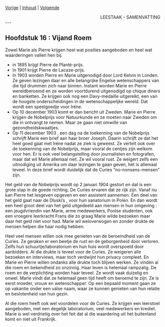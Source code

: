 [Vorige](hfst15_een_doctoraat.md) | [Inhoud](inhoudsopgave.md) | [Volgende](hfst16_vijand_roem.md)

<div style="text-align: right">LEESTAAK - SAMENVATTING</div>
---

## Hoofdstuk 16 : Vijand Roem

Zowel Marie als Pierre krijgen heel wat posities aangeboden en heel wat waarderingen vallen hen bij.

- in 1895 krijgt Pierre de Planté-prijs.
- In 1901 krijgt Pierre de Lacaze-prijs.
- In 1903 worden Pierre en Marie uitgenodigd door Lord Kelvin in Londen. Ze geven lezingen daar en alle belangrijke Engelse wetenschappers van die tijd drummen zich naar binnen. Instant worden Marie en Pierre wereldberoemd en ze worden voortdurend uitgenodigd op chique diners en banketten. Ze krijgen ook nog een Davy-medaille uitgereikt, een van de hoogste onderscheidingen in de wetenschappelijke wereld. Dat wordt een speelgoedje voor Iréne.
- Op 10 december 1903 komt er dan bericht uit Zweden. Marie en Pierre krijgen de Nobelprijs voor Natuurkunde en ze moeten naar Zweden om die in ontvangt te nemen. Maar ze gaan niet omwille van gezondheidskwaaltjes.
- Op 11 december 1903 , een dag na de toekenning van de Nobelprijs schrijft Marie een brief aan haar broer Joseph. Daarin schrijft ze dat het heel goed gaat met Iréne nadat ze ziek is geweest. Ze vertelt ook over de toekenning van de Nobelprijs, maar vooral de centjes zijn welkom voor hen. Er is ook veel belangstelling door journalisten en fotografen, maar dat wil Marie allemaal niet. Ze wil vooral rust. Ze weigert zelfs een uitnodiging uit Amerika om daar lezingen te gaan geven, het is allemaal teveel. In deze brief wordt duidelijk dat de Curies “no-nonsens-mensen” zijn.

Het geld van de Nobelprijs wordt op 2 januari 1904 gestort en dat is een grote stap in de goede richting. De Curies ervaren dat ze rijk zijn. Vanaf nu kan Pierre het lesgeven opgeven en een assistent aannemen. Een deel van het geld gaat naar de Dluski’s , voor hun sanatorium in Polen. En dan wordt een heel groot deel van het geld uitgedeeld aan mensen in hun omgeving :  een jeugdvriendin van Marie, arme medewerkers, Poolse studenten, ook een vroegere leerkracht Frans die zo graag Marie wilde bezoeken maar daar het geld niet voor had. Marie wil weloverwogen en zonder drukte de mensen helpen die haar nodig hebben. 

Heel veel mensen willen ook mee genieten van de beroemdheid van de Curies. Ze geraken er een beetje de rust en de geborgenheid door verloren. Zelfs hun schuurtje/laboratorium en hun huis wordt overspoeld door aanbidders. Al die drukte is teveel voor de Curies. Ze weigeren alle bezoeken en interviews, maar toch verdwijnt hun privacy compleet. En Marie en Pierre willen ondanks alle drukte toch blijven werken. Ze vinden al die roem en bekendheid zo onzinnig. Haar leven is helemaal rampzalig.  De roem en de verplichting worden haar teveel. Ze wordt vaak duizelig en onwel. Marie vindt dat ze helemaal geen tijd heeft om beroemd te zijn. Ze is eerst moeder, vrouw en wetenschapper. Op een bepaald moment gaan ze op vakantie onder een valse naam, waar ze kunnen genieten van hun relatie en beslotenheid van hun gezin.

Al die roem heeft ook wel voordelen voor de Curies. Ze krijgen een leerstoel aangeboden, met een degelijk laboratorium, veel medewerkers en krediet. Marie is wel verdrietig over het feit dat al die waardering uit het buitenland komt en niet uit Frankrijk.
